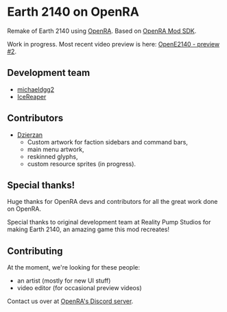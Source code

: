 # Earth 2140 on OpenRA

Remake of Earth 2140 using [OpenRA](https://github.com/OpenRA/OpenRA). Based on [OpenRA Mod SDK](https://github.com/OpenRA/OpenRAModSDK).

Work in progress. Most recent video preview is here: [OpenE2140 - preview #2](https://dalek.zone/w/aFNBP49nMUMXKCsSFxu41h).

## Development team

- [michaeldgg2](https://github.com/michaeldgg2)
- [IceReaper](https://github.com/IceReaper)

## Contributors

- [Dzierzan](https://github.com/Dzierzan)
	* Custom artwork for faction sidebars and command bars,
	* main menu artwork,
	* reskinned glyphs,
	* custom resource sprites (in progress).

## Special thanks!

Huge thanks for OpenRA devs and contributors for all the great work done on OpenRA.

Special thanks to original development team at Reality Pump Studios for making Earth 2140, an amazing game this mod recreates!

## Contributing

At the moment, we're looking for these people:
- an artist (mostly for new UI stuff)
- video editor (for occasional preview videos)

Contact us over at [OpenRA's Discord server](https://discord.openra.net/).
